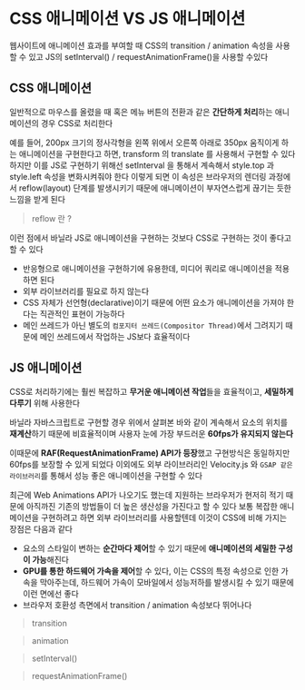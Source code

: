 # CSS 애니메이션 VS JS 애니메이션

웹사이트에 애니메이션 효과를 부여할 때 CSS의 transition / animation 속성을 사용할 수 있고 JS의 setInterval() / requestAnimationFrame()을 사용할 수있다

## CSS 애니메이션

일반적으로 마우스를 올렸을 때 혹은 메뉴 버튼의 전환과 같은 **간단하게 처리**하는 애니메이션의 경우 CSS로 처리한다

예를 들어,
200px 크기의 정사각형을 왼쪽 위에서 오른쪽 아래로 350px 움직이게 하는 애니메이션을 구현한다고 하면,
transform 의 translate 를 사용해서 구현할 수 있다
하지만 이를 JS로 구현하기 위해선 setInterval 을 통해서 계속해서 style.top 과 style.left 속성을 변화시켜줘야 한다
이렇게 되면 이 속성은 브라우저의 렌더링 과정에서 reflow(layout) 단계를 발생시키기 때문에 애니메이션이 부자연스럽게 끊기는 듯한 느낌을 받게 된다

> reflow 란 ?

이런 점에서 바닐라 JS로 애니메이션을 구현하는 것보다 CSS로 구현하는 것이 좋다고 할 수 있다

- 반응형으로 애니메이션을 구현하기에 유용한데, 미디어 쿼리로 애니메이션을 적용하면 된다
- 외부 라이브러리를 필요로 하지 않는다
- CSS 자체가 선언형(declarative)이기 때문에 어떤 요소가 애니메이션을 가져야 한다는 직관적인 표현이 가능하다
- 메인 쓰레드가 아닌 별도의 `컴포지터 쓰레드(Compositor Thread)`에서 그려지기 때문에 메인 쓰레드에서 작업하는 JS보다 효율적이다

## JS 애니메이션

CSS로 처리하기에는 훨씬 복잡하고 **무거운 애니메이션 작업**들을 효율적이고, **세밀하게 다루기** 위해 사용한다

바닐라 자바스크립트로 구현할 경우 위에서 살펴본 바와 같이 계속해서 요소의 위치를 **재계산**하기 때문에 비효율적이며 사용자 눈에 가장 부드러운 **60fps가 유지되지 않는다**

이때문에 **RAF(RequestAnimationFrame) API가 등장**했고 구현방식은 동일하지만 60fps를 보장할 수 있게 되었다
이외에도 외부 라이브러리인 Velocity.js 와 `GSAP 같은 라이브러리`를 통해서 성능 좋은 애니메이션을 구현할 수 있다

최근에 Web Animations API가 나오기도 했는데 지원하는 브라우저가 현저히 적기 때문에 아직까진 기존의 방법들이 더 높은 생산성을 가진다고 할 수 있다
보통 복잡한 애니메이션을 구현하려고 하면 외부 라이브러리를 사용할텐데 이것이 CSS에 비해 가지는 장점은 다음과 같다

- 요소의 스타일이 변하는 **순간마다 제어**할 수 있기 때문에 **애니메이션의 세밀한 구성이 가능**해진다
- **GPU를 통한 하드웨어 가속을 제어**할 수 있다, 이는 CSS의 특정 속성으로 인한 가속을 막아주는데, 하드웨어 가속이 모바일에서 성능저하를 발생시킬 수 있기 때문에 이런 면에선 좋다
- 브라우저 호환성 측면에서 transition / animation 속성보다 뛰어나다

> transition

> animation

> setInterval()

> requestAnimationFrame()
